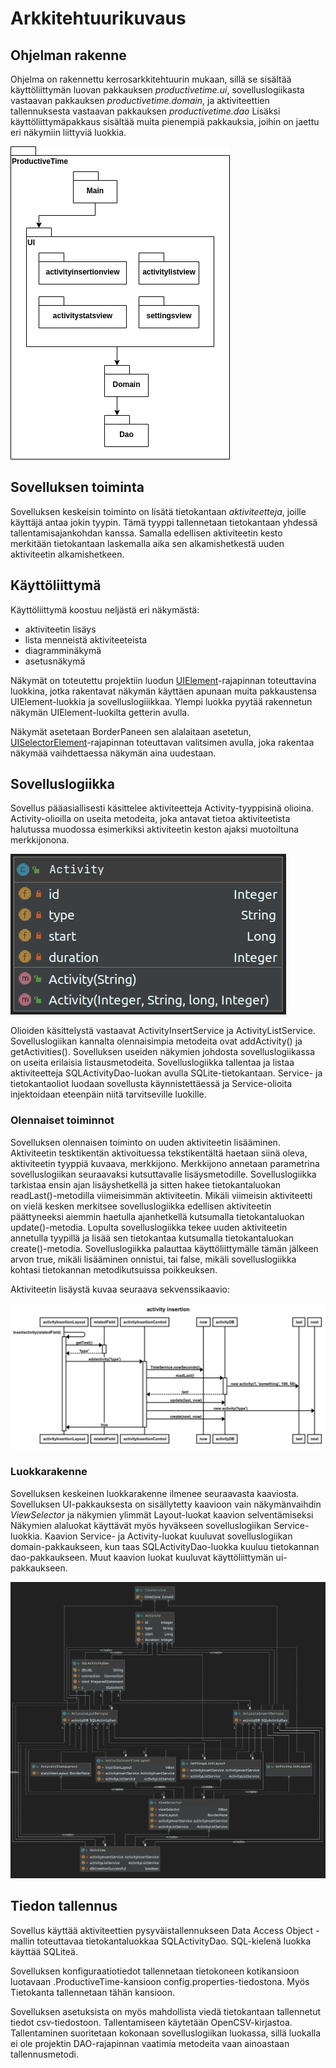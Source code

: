# Arkkitehtuurikuvaus

## Ohjelman rakenne

Ohjelma on rakennettu kerrosarkkitehtuurin mukaan, sillä se sisältää käyttöliittymän luovan
pakkauksen *productivetime.ui*, sovelluslogiikasta vastaavan pakkauksen *productivetime.domain*, ja
aktiviteettien tallennuksesta vastaavan pakkauksen *productivetime.dao* Lisäksi käyttöliittymäpakkaus sisältää muita pienempiä pakkauksia, joihin on jaettu eri näkymiin liittyviä luokkia. 

![Pakettikaavio](/Images/Architecture/PackageDiagram.png)

## Sovelluksen toiminta

Sovelluksen keskeisin toiminto on lisätä tietokantaan *aktiviteetteja*, joille käyttäjä antaa jokin tyypin. Tämä tyyppi tallennetaan
tietokantaan yhdessä tallentamisajankohdan kanssa. Samalla edellisen aktiviteetin kesto merkitään tietokantaan laskemalla aika sen
alkamishetkestä uuden aktiviteetin alkamishetkeen.

## Käyttöliittymä

Käyttöliittymä koostuu neljästä eri näkymästä:

- aktiviteetin lisäys
- lista menneistä aktiviteeteista
- diagramminäkymä
- asetusnäkymä

Näkymät on toteutettu projektiin luodun [UIElement](https://github.com/Jokauppi/ot-harjoitustyo/blob/master/ProductiveTime/src/main/java/productivetime/ui/UIElement.java)-rajapinnan toteuttavina luokkina, jotka rakentavat näkymän käyttäen apunaan muita pakkaustensa UIElement-luokkia ja sovelluslogiiikkaa. Ylempi luokka pyytää rakennetun näkymän UIElement-luokilta getterin avulla.

Näkymät asetetaan BorderPaneen sen alalaitaan asetetun, [UISelectorElement](https://github.com/Jokauppi/ot-harjoitustyo/blob/master/ProductiveTime/src/main/java/productivetime/ui/UISelectorElement.java)-rajapinnan toteuttavan valitsimen avulla, joka rakentaa näkymää vaihdettaessa näkymän aina uudestaan.

## Sovelluslogiikka

Sovellus pääasiallisesti käsittelee aktiviteetteja Activity-tyyppisinä olioina. Activity-olioilla on useita metodeita, joka antavat tietoa aktiviteetista halutussa muodossa esimerkiksi aktiviteetin keston ajaksi muotoiltuna merkkijonona.

![Activity](/Images/Architecture/Activity.png)

Olioiden käsittelystä vastaavat ActivityInsertService ja ActivityListService. Sovelluslogiikan kannalta olennaisimpia metodeita ovat addActivity() ja getActivities(). Sovelluksen useiden näkymien johdosta sovelluslogiikassa on useita erilaisia listausmetodeita. Sovelluslogiikka tallentaa ja listaa aktiviteetteja SQLActivityDao-luokan avulla SQLite-tietokantaan. Service- ja tietokantaoliot luodaan sovellusta käynnistettäessä ja Service-olioita injektoidaan eteenpäin niitä tarvitseville luokille.

### Olennaiset toiminnot

Sovelluksen olennaisen toiminto on uuden aktiviteetin lisääminen. Aktiviteetin tesktikentän aktivoituessa tekstikentältä haetaan siinä oleva, aktiviteetin tyyppiä kuvaava, merkkijono. Merkkijono annetaan parametrina sovelluslogiikan seuraavaksi kutsuttavalle lisäysmetodille. Sovelluslogiikka tarkistaa ensin ajan lisäyshetkellä ja sitten hakee tietokantaluokan readLast()-metodilla viimeisimmän aktiviteetin. Mikäli viimeisin aktiviteetti on vielä kesken merkitsee sovelluslogiikka edellisen aktiviteetin päättyneeksi aiemmin haetulla ajanhetkellä kutsumalla tietokantaluokan update()-metodia. Lopulta sovelluslogiikka tekee uuden aktiviteetin annetulla tyypillä ja lisää sen tietokantaa kutsumalla tietokantaluokan create()-metodia. Sovelluslogiikka palauttaa käyttöliittymälle tämän jälkeen arvon true, mikäli lisääminen onnistui, tai false, mikäli sovelluslogiikka kohtasi tietokannan metodikutsuissa poikkeuksen.

Aktiviteetin lisäystä kuvaa seuraava sekvenssikaavio:

![Aktiviteetin lisääminen](/Images/Architecture/ActivityInsertion.png)

### Luokkarakenne

Sovelluksen keskeinen luokkarakenne ilmenee seuraavasta kaaviosta. Sovelluksen UI-pakkauksesta on sisällytetty kaavioon vain
näkymänvaihdin *ViewSelector* ja näkymien ylimmät Layout-luokat kaavion selventämiseksi Näkymien alaluokat käyttävät myös hyväkseen sovelluslogiikan Service-luokkia. Kaavion Service- ja Activity-luokat kuuluvat sovelluslogiikan domain-pakkaukseen, kun taas SQLActivityDao-luokka kuuluu tietokannan dao-pakkaukseen. Muut kaavion luokat kuuluvat käyttöliittymän ui-pakkaukseen.

![Luokkakaavio](/Images/Architecture/ClassDiagram.png)

## Tiedon tallennus

Sovellus käyttää aktiviteettien pysyväistallennukseen Data Access Object -mallin toteuttavaa tietokantaluokkaa SQLActivityDao. SQL-kielenä luokka käyttää SQLiteä.

Sovelluksen konfiguraatiotiedot tallennetaan tietokoneen kotikansioon luotavaan .ProductiveTime-kansioon config.properties-tiedostona. Myös Tietokanta tallennetaan tähän kansioon.

Sovelluksen asetuksista on myös mahdollista viedä tietokantaan tallennetut tiedot csv-tiedostoon. Tallentamiseen käytetään OpenCSV-kirjastoa. Tallentaminen suoritetaan kokonaan sovelluslogiikan luokassa, sillä luokalla ei ole projektin DAO-rajapinnan vaatimia metodeita vaan ainoastaan tallennusmetodi.
